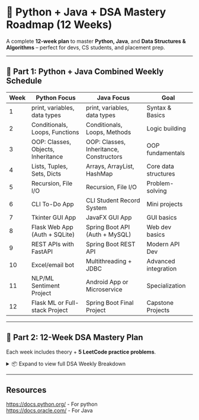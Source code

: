 # 🚀 Python + Java + DSA Mastery Roadmap (12 Weeks)

A complete **12-week plan** to master **Python, Java**, and **Data Structures & Algorithms** – perfect for devs, CS students, and placement prep.

---

## 📅 Part 1: Python + Java Combined Weekly Schedule

| Week | Python Focus                                | Java Focus                                    | Goal                     |
|------|---------------------------------------------|-----------------------------------------------|--------------------------|
| 1    | print, variables, data types                | print, variables, data types                 | Syntax & Basics          |
| 2    | Conditionals, Loops, Functions              | Conditionals, Loops, Methods                 | Logic building           |
| 3    | OOP: Classes, Objects, Inheritance          | OOP: Classes, Inheritance, Constructors      | OOP fundamentals         |
| 4    | Lists, Tuples, Sets, Dicts                  | Arrays, ArrayList, HashMap                   | Core data structures     |
| 5    | Recursion, File I/O                         | Recursion, File I/O                          | Problem-solving          |
| 6    | CLI To-Do App                               | CLI Student Record System                    | Mini projects            |
| 7    | Tkinter GUI App                             | JavaFX GUI App                               | GUI basics               |
| 8    | Flask Web App (Auth + SQLite)               | Spring Boot API (Auth + MySQL)               | Web dev basics           |
| 9    | REST APIs with FastAPI                      | Spring Boot REST API                         | Modern API Dev           |
|10    | Excel/email bot                             | Multithreading + JDBC                        | Advanced integration     |
|11    | NLP/ML Sentiment Project                    | Android App or Microservice                  | Specialization           |
|12    | Flask ML or Full-stack Project              | Spring Boot Final Project                    | Capstone Projects        |

---

## 🔧 Part 2: 12-Week DSA Mastery Plan

Each week includes theory + **5 LeetCode practice problems**.

<details>
<summary>📦 Expand to view full DSA Weekly Breakdown</summary>

### Week 1: Arrays & Strings
- Learn: 1D/2D arrays, sliding window, string ops  
- 🧩 Problems:  
  - Two Sum  
  - Best Time to Buy and Sell Stock  
  - Move Zeroes  
  - Longest Substring Without Repeating Characters  
  - Sliding Window Maximum  

---

### Week 2: Searching & Sorting
- Learn: Binary Search, Bubble/Insertion/Merge/Quick sort  
- 🧩 Problems:  
  - Binary Search  
  - Search Insert Position  
  - Merge Intervals  
  - Sort Colors  
  - Kth Largest Element  

---

### Week 3: Recursion & Backtracking
- Learn: Factorial, Fibonacci, N-Queens, Sudoku  
- 🧩 Problems:  
  - Subsets  
  - Permutations  
  - Combination Sum  
  - Sudoku Solver  
  - N-Queens  

---

### Week 4: Linked Lists
- Learn: Reversals, merging, cycle detection  
- 🧩 Problems:  
  - Reverse Linked List  
  - Merge Two Sorted Lists  
  - Linked List Cycle  
  - Intersection of Two Linked Lists  
  - Remove Nth Node  

---

### Week 5: Stacks & Queues
- Learn: Stack/Queue from scratch, expressions  
- 🧩 Problems:  
  - Valid Parentheses  
  - Min Stack  
  - Daily Temperatures  
  - Implement Queue using Stacks  
  - Next Greater Element  

---

### Week 6: Trees I (Basics)
- Learn: DFS, BFS, Tree Traversals, Diameter  
- 🧩 Problems:  
  - Max Depth  
  - Invert Tree  
  - Diameter of Binary Tree  
  - Level Order Traversal  
  - Symmetric Tree  

---

### Week 7: Trees II (BSTs)
- Learn: Insert/Delete/Search in BST  
- 🧩 Problems:  
  - Validate BST  
  - Lowest Common Ancestor  
  - Convert Sorted Array to BST  
  - Kth Smallest in BST  
  - BST Iterator  

---

### Week 8: Heaps & Priority Queues
- Learn: Heapify, Min/Max Heap, Top K  
- 🧩 Problems:  
  - Kth Largest Element in Stream  
  - Top K Frequent Elements  
  - Merge K Sorted Lists  
  - Reorganize String  
  - Median from Data Stream  

---

### Week 9: Hashing
- Learn: HashMap, HashSet, Frequency counting  
- 🧩 Problems:  
  - Group Anagrams  
  - Two Sum  
  - Longest Consecutive Sequence  
  - Valid Anagram  
  - Subarray Sum Equals K  

---

### Week 10: Graphs I
- Learn: Adjacency List/Matrix, DFS, BFS  
- 🧩 Problems:  
  - Number of Islands  
  - Clone Graph  
  - Course Schedule  
  - Graph Valid Tree  
  - Flood Fill  

---

### Week 11: Graphs II
- Learn: Dijkstra, Topological Sort, MST, Union Find  
- 🧩 Problems:  
  - Network Delay Time  
  - Reconstruct Itinerary  
  - Find Redundant Connection  
  - Connect All Points  
  - Accounts Merge  

---

### Week 12: Dynamic Programming
- Learn: Memoization vs Tabulation, LCS, LIS, Knapsack  
- 🧩 Problems:  
  - Climbing Stairs  
  - House Robber  
  - Longest Increasing Subsequence  
  - Edit Distance  
  - Coin Change  

</details>

---


## Resources 

https://docs.python.org/ - For python   
https://docs.oracle.com/ - For Java   


